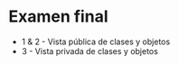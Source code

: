 # Examen final

- 1 & 2 - Vista pública de clases y objetos
- 3 - Vista privada de clases y objetos
